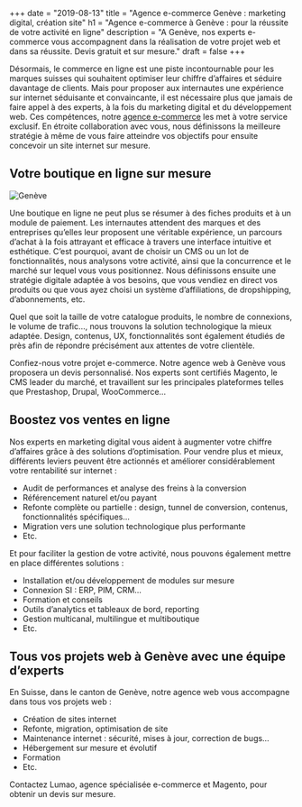 +++
date = "2019-08-13"
title = "Agence e-commerce Genève : marketing digital, création site"
h1 = "Agence e-commerce à Genève : pour la réussite de votre activité en ligne"
description = "A Genève, nos experts e-commerce vous accompagnent dans la réalisation de votre projet web et dans sa réussite. Devis gratuit et sur mesure."
draft = false
+++

Désormais, le commerce en ligne est une piste incontournable pour les marques suisses qui souhaitent optimiser leur chiffre d’affaires et séduire davantage de clients. Mais pour proposer aux internautes une expérience sur internet séduisante et convaincante, il est nécessaire plus que jamais de faire appel à des experts, à la fois du marketing digital et du développement web. Ces compétences, notre [agence e-commerce](/agence-ecom/) les met à votre service exclusif. En étroite collaboration avec vous, nous définissons la meilleure stratégie à même de vous faire atteindre vos objectifs pour ensuite concevoir un site internet sur mesure.

## Votre boutique en ligne sur mesure

<img class="animate zoomIn margin-auto" src="/images/ville/geneve.png" alt="Genève" />

Une boutique en ligne ne peut plus se résumer à des fiches produits et à un module de paiement. Les internautes attendent des marques et des entreprises qu’elles leur proposent une véritable expérience, un parcours d’achat à la fois attrayant et efficace à travers une interface intuitive et esthétique. C’est pourquoi, avant de choisir un CMS ou un lot de fonctionnalités, nous analysons votre activité, ainsi que la concurrence et le marché sur lequel vous vous positionnez. Nous définissons ensuite une stratégie digitale adaptée à vos besoins, que vous vendiez en direct vos produits ou que vous ayez choisi un système d’affiliations, de dropshipping, d’abonnements, etc.

Quel que soit la taille de votre catalogue produits, le nombre de connexions, le volume de trafic…, nous trouvons la solution technologique la mieux adaptée. Design, contenus, UX, fonctionnalités sont également étudiés de près afin de répondre précisément aux attentes de votre clientèle.

Confiez-nous votre projet e-commerce. Notre agence web à Genève vous proposera un devis personnalisé. Nos experts sont certifiés Magento, le CMS leader du marché, et travaillent sur les principales plateformes telles que Prestashop, Drupal, WooCommerce…

## Boostez vos ventes en ligne

Nos experts en marketing digital vous aident à augmenter votre chiffre d’affaires grâce à des solutions d’optimisation. Pour vendre plus et mieux, différents leviers peuvent être actionnés et améliorer considérablement votre rentabilité sur internet :

-	Audit de performances et analyse des freins à la conversion
-	Référencement naturel et/ou payant
-	Refonte complète ou partielle : design, tunnel de conversion, contenus, fonctionnalités spécifiques…
-	Migration vers une solution technologique plus performante
-	Etc.

Et pour faciliter la gestion de votre activité, nous pouvons également mettre en place différentes solutions :

-	Installation et/ou développement de modules sur mesure
-	Connexion SI : ERP, PIM, CRM…
-	Formation et conseils
-	Outils d’analytics et tableaux de bord, reporting
-	Gestion multicanal, multilingue et multiboutique
-	Etc.

## Tous vos projets web à Genève avec une équipe d’experts

En Suisse, dans le canton de Genève, notre agence web vous accompagne dans tous vos projets web :

-	Création de sites internet
-	Refonte, migration, optimisation de site
-	Maintenance internet : sécurité, mises à jour, correction de bugs…
-	Hébergement sur mesure et évolutif
-	Formation
-	Etc.

Contactez Lumao, agence spécialisée e-commerce et Magento, pour obtenir un devis sur mesure.
